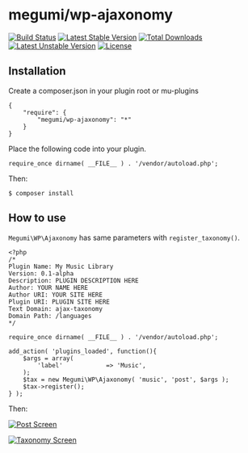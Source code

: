 # megumi/wp-ajaxonomy

[![Build Status](https://travis-ci.org/megumi-wp-composer/wp-ajaxonomy.svg?branch=master)](https://travis-ci.org/megumi-wp-composer/wp-ajaxonomy)
[![Latest Stable Version](https://poser.pugx.org/megumi/wp-ajaxonomy/v/stable.svg)](https://packagist.org/packages/megumi/wp-ajaxonomy)
[![Total Downloads](https://poser.pugx.org/megumi/wp-ajaxonomy/downloads.svg)](https://packagist.org/packages/megumi/wp-ajaxonomy)
[![Latest Unstable Version](https://poser.pugx.org/megumi/wp-ajaxonomy/v/unstable.svg)](https://packagist.org/packages/megumi/wp-ajaxonomy)
[![License](https://poser.pugx.org/megumi/wp-ajaxonomy/license.svg)](https://packagist.org/packages/megumi/wp-ajaxonomy)

## Installation

Create a composer.json in your plugin root or mu-plugins

```
{
    "require": {
        "megumi/wp-ajaxonomy": "*"
    }
}
```

Place the following code into your plugin.

```
require_once dirname( __FILE__ ) . '/vendor/autoload.php';
```

Then:

```
$ composer install
```

## How to use

`Megumi\WP\Ajaxonomy` has same parameters with `register_taxonomy()`.

```
<?php
/*
Plugin Name: My Music Library
Version: 0.1-alpha
Description: PLUGIN DESCRIPTION HERE
Author: YOUR NAME HERE
Author URI: YOUR SITE HERE
Plugin URI: PLUGIN SITE HERE
Text Domain: ajax-taxonomy
Domain Path: /languages
*/

require_once dirname( __FILE__ ) . '/vendor/autoload.php';

add_action( 'plugins_loaded', function(){
	$args = array(
		'label'            => 'Music',
	);
	$tax = new Megumi\WP\Ajaxonomy( 'music', 'post', $args );
	$tax->register();
} );

```

Then:

[![Post Screen](http://img.youtube.com/vi/kQsmA3tUPmQ/0.jpg)](https://www.youtube.com/watch?v=kQsmA3tUPmQ)

[![Taxonomy Screen](http://img.youtube.com/vi/u1RGL5iVByg/0.jpg)](https://www.youtube.com/watch?v=u1RGL5iVByg)
